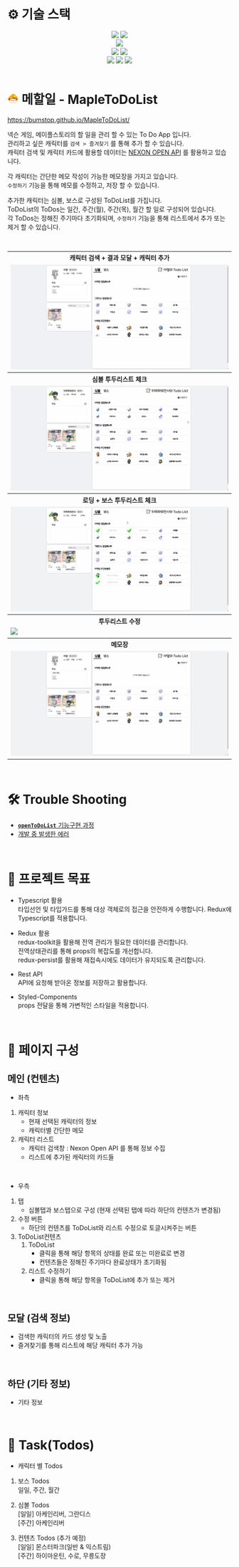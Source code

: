 # ⚙ 기술 스택

<!-- <img src="https://img.shields.io/badge/표시할이름-색상?style=for-the-badge&logo=기술스택아이콘&logoColor=white"> -->
<div align="center">
  <img src="https://img.shields.io/badge/html5-E34F26?style=for-the-badge&logo=html5&logoColor=white">
  <img src="https://img.shields.io/badge/css3-1572B6?style=for-the-badge&logo=css3&logoColor=white">
</div>
<div align="center">
  <img src="https://img.shields.io/badge/styledcomponents-1572B6?style=for-the-badge&logo=styledcomponents&logoColor=white"> 
</div> 
<div align="center">
  <img src="https://img.shields.io/badge/javascript-F7DF1E?style=for-the-badge&logo=javascript&logoColor=black">
  <img src="https://img.shields.io/badge/typescript-3178C6?style=for-the-badge&logo=typescript&logoColor=white">
</div>
<div align="center">
  <img src="https://img.shields.io/badge/react-61DAFB?style=for-the-badge&logo=react&logoColor=black">
  <img src="https://img.shields.io/badge/redux-764ABC?style=for-the-badge&logo=redux&logoColor=white">
  <img src="https://img.shields.io/badge/axios-5A29E4?style=for-the-badge&logo=axios&logoColor=white">
</div>

<br>

# <img src="./readme_image/maplelogo.png" width="25" height="25" vertical-align="top"/> 메할일 - MapleToDoList

https://bumstop.github.io/MapleToDoList/

넥슨 게임, 메이플스토리의 할 일을 관리 할 수 있는 To Do App 입니다.  
관리하고 싶은 캐릭터를 `검색 > 즐겨찾기` 를 통해 추가 할 수 있습니다.  
캐릭터 검색 및 캐릭터 카드에 활용할 데이터는 [NEXON OPEN API](https://openapi.nexon.com/game/maplestory/?id=22) 를 활용하고 있습니다.

각 캐릭터는 간단한 메모 작성이 가능한 메모장을 가지고 있습니다.  
`수정하기` 기능을 통해 메모를 수정하고, 저장 할 수 있습니다.

추가한 캐릭터는 심볼, 보스로 구성된 ToDoList를 가집니다.  
ToDoList의 ToDos는 일간, 주간(월), 주간(목), 월간 할 일로 구성되어 있습니다.  
각 ToDos는 정해진 주기마다 초기화되며, `수정하기` 기능을 통해 리스트에서 추가 또는 제거 할 수 있습니다.

<br>

<table>
   <tbody>
      <tr>
         <th style="text-align: center">캐릭터 검색 + 결과 모달 + 캐릭터 추가</th>
      </tr>
      <tr>
         <td><img src="./readme_image/mapletodolist1.gif" /></td>
      </tr>
      <tr>
         <th style="text-align: center">심볼 투두리스트 체크</th>
      </tr>
      <tr>
         <td><img src="./readme_image/mapletodolist2.gif"/></td>
      </tr>
      <tr>
         <th style="text-align: center">로딩 + 보스 투두리스트 체크</th> 
      </tr>
      <tr>
         <td><img src="./readme_image/mapletodolist3.gif" /></td>
      </tr>
      <tr>
         <th style="text-align: center">투두리스트 수정</th>
      </tr>
      <tr>
         <td><img src="./readme_image/mapletodolist4.gif" /></td>
      </tr>
      <tr>
         <th style="text-align: center">메모장</th>
      </tr>
      <tr>
         <td><img src="./readme_image/mapletodolist5.gif" /></td>
      </tr>
   </tbody>
</table>

<br>

# 🛠 Trouble Shooting

- [**`openToDoList`** 기능구현 과정](https://github.com/bumstop/MapleToDoList/blob/main/trouble_shooting/openToDoList.md)
- [개발 중 발생한 에러](https://github.com/bumstop/MapleToDoList/blob/main/dev_error.md)

<br>

# 📌 프로젝트 목표

- Typescript 활용  
  타입선언 및 타입가드를 통해 대상 객체로의 접근을 안전하게 수행합니다.
  Redux에 Typescript를 적용합니다.

- Redux 활용  
  redux-toolkit을 활용해 전역 관리가 필요한 데이터를 관리합니다.  
  전역상태관리를 통해 props의 복잡도를 개선합니다.  
  redux-persist를 활용해 재접속시에도 데이터가 유지되도록 관리합니다.

- Rest API  
  API에 요청해 받아온 정보를 저장하고 활용합니다.

- Styled-Components  
  props 전달을 통해 가변적인 스타일을 적용합니다.

<br>

# 📄 페이지 구성

## 메인 (컨텐츠)

- 좌측

1. 캐릭터 정보
   - 현재 선택된 캐릭터의 정보
   - 캐릭터별 간단한 메모
2. 캐릭터 리스트
   - 캐릭터 검색창 : Nexon Open API 를 통해 정보 수집
   - 리스트에 추가된 캐릭터의 카드들

<br/>

- 우측

1. 탭
   - 심볼탭과 보스탭으로 구성 (현재 선택된 탭에 따라 하단의 컨텐츠가 변경됨)
2. 수정 버튼
   - 하단의 컨텐츠를 ToDoList와 리스트 수정으로 토글시켜주는 버튼
3. ToDoList컨텐츠
   1. ToDoList
      - 클릭을 통해 해당 항목의 상태를 완료 또는 미완료로 변경
      - 컨텐츠들은 정해진 주기마다 완료상태가 초기화됨
   2. 리스트 수정하기
      - 클릭을 통해 해당 항목을 ToDoList에 추가 또는 제거

<br/>

## 모달 (검색 정보)

- 검색한 캐릭터의 카드 생성 및 노출
- 즐겨찾기를 통해 리스트에 해당 캐릭터 추가 가능

<br/>

## 하단 (기타 정보)

- 기타 정보

<br/>

# 📑 Task(Todos)

- 캐릭터 별 Todos

1. 보스 Todos  
   일일, 주간, 월간

2. 심볼 Todos  
   [일일] 아케인리버, 그란디스  
   [주간] 아케인리버

3. 컨텐츠 Todos (추가 예정)  
   [일일] 몬스터파크(일반 & 익스트림)  
   [주간] 하이마운틴, 수로, 무릉도장

